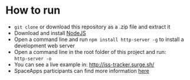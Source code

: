 # How to run
* `git clone` or download this repository as a .zip file and extract it
* Download and install [NodeJS](https://nodejs.org/en/download/)
* Open a command line and run `npm install http-server -g` to install a development web server
* Open a command line in the root folder of this project and run:\
  `http-server -o`
* You can see a live example in: http://iss-tracker.surge.sh/
* SpaceApps participants can find more information [here](SpaceApps.md)